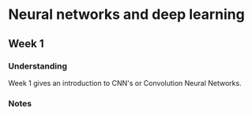 # Neural networks and deep learning

## Week 1 

### Understanding 
Week 1 gives an introduction to CNN's or Convolution Neural Networks.

### Notes 


